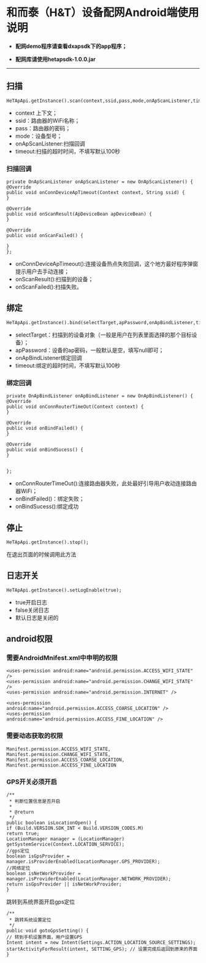# 和而泰（H&T）设备配网Android端使用说明


- **配网demo程序请查看dxapsdk下的app程序；**


- **配网库请使用hetapsdk-1.0.0.jar**

----
## 扫描

    HeTApApi.getInstance().scan(context,ssid,pass,mode,onApScanListener,timeout);


- context 上下文；
- ssid：路由器的WiFi名称；
- pass：路由器的密码；
- mode：设备型号；
- onApScanListener:扫描回调
- timeout:扫描的超时时间，不填写默认100秒

### 扫描回调

    private OnApScanListener onApScanListener = new OnApScanListener() {
    @Override
    public void onConnDeviceApTimeout(Context context, String ssid) {
    }
    
    @Override
    public void onScanResult(ApDeviceBean apDeviceBean) {
    }
    
    @Override
    public void onScanFailed() {
    
    }
    };

- onConnDeviceApTimeout():连接设备热点失败回调，这个地方最好程序弹窗提示用户去手动连接；
- onScanResult():扫描到的设备；
- onScanFailed():扫描失败。


## 绑定
    HeTApApi.getInstance().bind(selectTarget,apPassword,onApBindListener,timeout);

- selectTarget：扫描到的设备对象（一般是用户在列表里面选择的那个目标设备）；
- apPassword：设备的ap密码，一般默认是空，填写null即可；
- onApBindListener绑定回调
- timeout:绑定的超时时间，不填写默认100秒

### 绑定回调

    private OnApBindListener onApBindListener = new OnApBindListener() {
    @Override
    public void onConnRouterTimeOut(Context context) {
    }
    
    @Override
    public void onBindFailed() {
    }
    
    @Override
    public void onBindSucess() {
    }
    
    
    };


- onConnRouterTimeOut():连接路由器失败，此处最好引导用户收动连接路由器WiFi；
- onBindFailed()：绑定失败；
- onBindSucess():绑定成功

## 停止
    HeTApApi.getInstance().stop();
在退出页面的时候调用此方法


## 日志开关
    HeTApApi.getInstance().setLogEnable(true);

- true开启日志
- false关闭日志
- 默认日志是关闭的


## android权限

### 需要AndroidMnifest.xml中申明的权限

    <uses-permission android:name="android.permission.ACCESS_WIFI_STATE" />
    <uses-permission android:name="android.permission.CHANGE_WIFI_STATE" />
    <uses-permission android:name="android.permission.INTERNET" />
    
    <uses-permission android:name="android.permission.ACCESS_COARSE_LOCATION" />
    <uses-permission android:name="android.permission.ACCESS_FINE_LOCATION" />


### 需要动态获取的权限
    
    Manifest.permission.ACCESS_WIFI_STATE,
    Manifest.permission.CHANGE_WIFI_STATE,
    Manifest.permission.ACCESS_COARSE_LOCATION,
    Manifest.permission.ACCESS_FINE_LOCATION

### GPS开关必须开启
    /**
     * 判断位置信息是否开启
     *
     * @return
     */
    public boolean isLocationOpen() {
    if (Build.VERSION.SDK_INT < Build.VERSION_CODES.M)
    return true;
    LocationManager manager = (LocationManager) getSystemService(Context.LOCATION_SERVICE);
    //gps定位
    boolean isGpsProvider = manager.isProviderEnabled(LocationManager.GPS_PROVIDER);
    //网络定位
    boolean isNetWorkProvider = manager.isProviderEnabled(LocationManager.NETWORK_PROVIDER);
    return isGpsProvider || isNetWorkProvider;
    }


跳转到系统界面开启gps定位

    /**
     * 跳转系统设置定位
     */
    public void gotoGpsSetting() {
    // 转到手机设置界面，用户设置GPS
    Intent intent = new Intent(Settings.ACTION_LOCATION_SOURCE_SETTINGS);
    startActivityForResult(intent, SETTING_GPS); // 设置完成后返回到原来的界面
    }